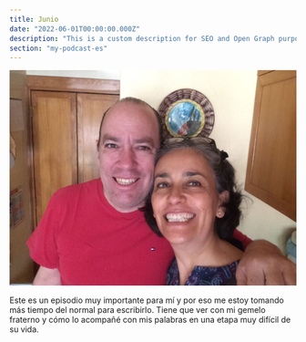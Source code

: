 ```yaml
---
title: Junio
date: "2022-06-01T00:00:00.000Z"
description: "This is a custom description for SEO and Open Graph purposes, rather than the default generated excerpt. Simply add a description field to the frontmatter."
section: "my-podcast-es"
---
```

![PostImg](../images/jun22.jpg)

Este es un episodio muy importante para mí y por eso me estoy tomando más tiempo del normal para escribirlo. Tiene que ver con mi gemelo fraterno y cómo lo acompañé con mis palabras en una etapa muy difícil de su vida.
